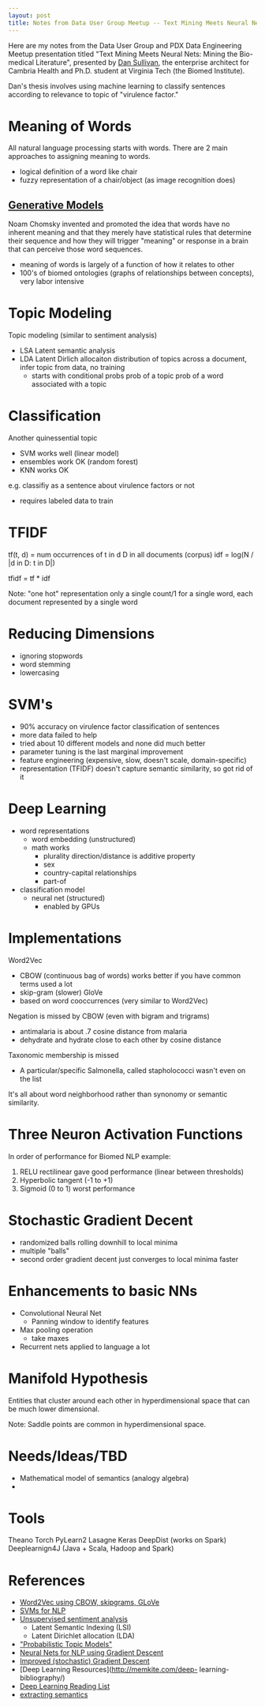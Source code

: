 ```yaml
---
layout: post
title: Notes from Data User Group Meetup -- Text Mining Meets Neural Nets
---
```


Here are my notes from the Data User Group and PDX Data Engineering Meetup presentation titled "Text Mining Meets Neural Nets: Mining the Bio-medical Literature", presented by [Dan Sullivan](https://www.linkedin.com/in/dansullivanpdx), the enterprise architect for Cambria Health and Ph.D. student at Virginia Tech (the Biomed Institute).

Dan's thesis involves using machine learning to classify sentences according to relevance to topic of "virulence factor."


# Meaning of Words

All natural language processing starts with words. There are 2 main approaches to assigning meaning to words.

- logical definition of a word like chair
- fuzzy representation of a chair/object (as image recognition does)

## [Generative Models](https://en.wikipedia.org/wiki/Generative_grammar)

Noam Chomsky invented and promoted the idea that words have no inherent meaning and that they merely have statistical rules that determine their sequence and how they will trigger "meaning" or response in a brain that can perceive those word sequences.

- meaning of words is largely of a function of how it relates to other
- 100's of biomed ontologies (graphs of relationships between concepts), very labor intensive

# Topic Modeling

Topic modeling (similar to sentiment analysis)

- LSA Latent semantic analysis
- LDA Latent Dirlich allocaiton distribution of topics across a document, infer topic from data, no training
  - starts with conditional probs
    prob of a topic
    prob of a word associated with a topic

# Classification

Another quinessential topic

- SVM works well (linear model)
- ensembles work OK (random forest)
- KNN works OK

e.g. classifiy as a sentence about virulence factors or not
- requires labeled data to train

# TFIDF

tf(t, d) = num occurrences of t in d
D in all documents (corpus)
idf = log(N / |d in D: t in D|)

tfidf = tf * idf

Note: "one hot" representation only a single count/1 for a single word, each document represented by a single word

# Reducing Dimensions
- ignoring stopwords
- word stemming
- lowercasing

# SVM's

- 90% accuracy on virulence factor classification of sentences
- more data failed to help
- tried about 10 different models and none did much better
- parameter tuning is the last marginal improvement
- feature engineering (expensive, slow, doesn't scale, domain-specific)
- representation (TFIDF) doesn't capture semantic similarity, so got rid of it


# Deep Learning

- word representations
  - word embedding (unstructured)
  - math works
    - plurality direction/distance is additive property
    - sex
    - country-capital relationships
    - part-of
- classification model
  - neural net (structured)
    - enabled by GPUs


# Implementations

Word2Vec
  - CBOW (continuous bag of words) works better if you have common terms used a lot
  - skip-gram (slower)
GloVe
  - based on word cooccurrences (very similar to Word2Vec)

Negation is missed by CBOW (even with bigram and trigrams)
  - antimalaria is about .7 cosine distance from malaria
  - dehydrate and hydrate close to each other by cosine distance

Taxonomic membership is missed
   - A particular/specific Salmonella, called stapholococci wasn't even on the list

It's all about word neighborhood rather than synonomy or semantic similarity.


# Three Neuron Activation Functions

In order of performance for Biomed NLP example:

1. RELU rectilinear gave good performance (linear between thresholds)
2. Hyperbolic tangent (-1 to +1)
3. Sigmoid (0 to 1) worst performance


# Stochastic Gradient Decent

- randomized balls rolling downhill to local minima
- multiple "balls"
- second order gradient decent just converges to local minima faster


# Enhancements to basic NNs

- Convolutional Neural Net
  - Panning window to identify features
- Max pooling operation
  - take maxes
- Recurrent nets applied to language a lot


# Manifold Hypothesis

Entities that cluster around each other in hyperdimensional space that can be much lower dimensional.

Note: Saddle points are common in hyperdimensional space.


# Needs/Ideas/TBD

- Mathematical model of semantics (analogy algebra)
-

# Tools

Theano
Torch
PyLearn2
Lasagne
Keras
DeepDist (works on Spark)
Deeplearnign4J (Java + Scala, Hadoop and Spark)

# References

- [Word2Vec using CBOW, skipgrams, GLoVe](http://arxiv.org/pdf/1301.3781.pdf)
- [SVMs for NLP](http://en.wikipedia.org/wiki/File:Svm_max_sep_hyperplane_with_margin.png)
- [Unsupervised sentiment analysis](http://www.keepcalm-o-matic.co.uk/p/keep-calm-theres-no-training-today/)
    - Latent Semantic Indexing (LSI)
    - Latent Dirichlet allocation (LDA)
- ["Probabilistic Topic Models"](http://yosinski.com/mlss12/MLSS-2012-Blei-Probabilistic-Topic-Models/)
- [Neural Nets for NLP using Gradient Descent](http://u.cs.biu.ac.il/~yogo/nnlp.pdf)
- [Improved (stochastic) Gradient Descent](http://blog.datumbox.com/tuning-the-learning-rate-in-gradient-descent/)
- [Deep Learning Resources](http://memkite.com/deep- learning-bibliography/)
- [Deep Learning Reading List](http://deeplearning.net/reading-list/)
- [extracting semantics](http://www.nltk.org/book_1ed/ch08.html)


